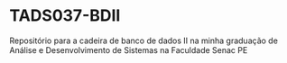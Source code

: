 # TADS037-BDII
Repositório para a cadeira de banco de dados II na minha graduação de Análise e Desenvolvimento de Sistemas na Faculdade Senac PE
